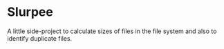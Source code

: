 # Slurpee

A little side-project to calculate sizes of files in the file system and also to identify duplicate files.
